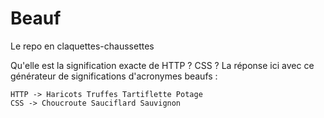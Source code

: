 # Beauf
Le repo en claquettes-chaussettes

Qu'elle est la signification exacte de HTTP ? CSS ?
La réponse ici avec ce générateur de significations d'acronymes beaufs :

```
HTTP -> Haricots Truffes Tartiflette Potage
CSS -> Choucroute Sauciflard Sauvignon
```
